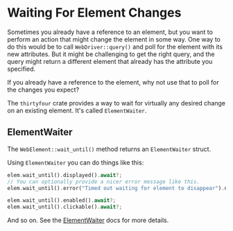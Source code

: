 # Waiting For Element Changes

Sometimes you already have a reference to an element, but you want to perform an action that
might change the element in some way. One way to do this would be to call `WebDriver::query()`
and poll for the element with its new attributes. But it might be challenging to get the right
query, and the query might return a different element that already has the attribute you specified.

If you already have a reference to the element, why not use that to poll for the changes you expect?

The `thirtyfour` crate provides a way to wait for virtually any desired change on an existing element.
It's called `ElementWaiter`.

## ElementWaiter

The `WebElement::wait_until()` method returns an `ElementWaiter` struct.

Using `ElementWaiter` you can do things like this:

```rust
elem.wait_until().displayed().await?;
// You can optionally provide a nicer error message like this.
elem.wait_until().error("Timed out waiting for element to disappear").not_displayed().await?;

elem.wait_until().enabled().await?;
elem.wait_until().clickable().await?;
```

And so on. See the [ElementWaiter](https://docs.rs/thirtyfour/latest/thirtyfour/extensions/query/struct.ElementWaiter.html) docs for more details.
